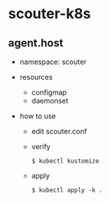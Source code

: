 # scouter-k8s

## agent.host

* namespace: scouter
* resources
  * configmap
  * daemonset

* how to use
  * edit scouter.conf
  * verify

    ```
    $ kubectl kustomize
    ```

  * apply

    ```
    $ kubectl apply -k .
    ```

